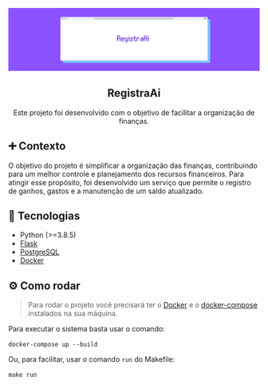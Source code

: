 <p align="center">
  <img src="https://github.com/irisalmeida/registra_ai/blob/main/Imagem.png" >
</p>

<h2 align="center">
  RegistraAi
</h2>

<p align="center">
  Este projeto foi desenvolvido com o objetivo de facilitar a
  organização de finanças.
</p>


## ➕ Contexto

O objetivo do projeto é simplificar a organização das finanças,
contribuindo para um melhor controle e planejamento dos recursos
financeiros. Para atingir esse propósito, foi desenvolvido um serviço
que permite o registro de ganhos, gastos e a manutenção de um saldo
atualizado.

## 🚀 Tecnologias 

- Python (>=3.8.5)
- [Flask](https://flask.palletsprojects.com/en/2.3.x/)
- [PostgreSQL](https://www.postgresql.org/)
- [Docker](https://www.docker.com/)

## ⚙️  Como rodar

> Para rodar o projeto você precisará ter o
> [Docker](https://docs.docker.com/engine/install/ubuntu/) e o
> [docker-compose](https://docs.docker.com/compose/install/linux/)
> instalados na sua máquina.

Para executar o sistema basta usar o comando:

```shell
docker-compose up --build
```

Ou, para facilitar, usar o comando `run` do Makefile:

```shell
make run
```
